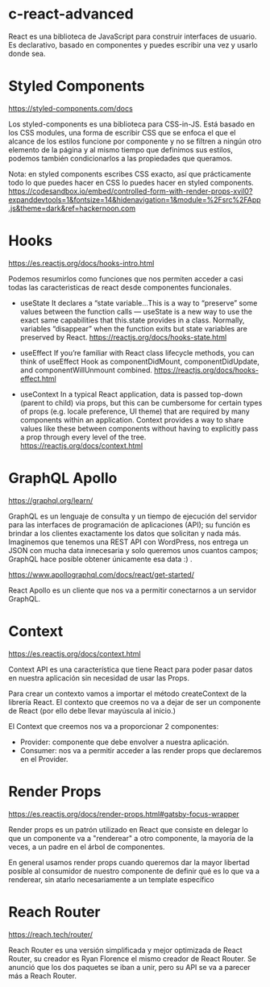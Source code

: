 # c-react-advanced

React es una biblioteca de JavaScript para construir interfaces de usuario. Es declarativo, basado en componentes y puedes escribir una vez y usarlo donde sea.

# Styled Components

<https://styled-components.com/docs>

Los styled-components es una biblioteca para CSS-in-JS. Está basado en los CSS modules, una forma de escribir CSS que se enfoca el que el alcance de los estilos funcione por componente y no se filtren a ningún otro elemento de la página y al mismo tiempo que definimos sus estilos, podemos también condicionarlos a las propiedades que queramos.

Nota: en styled components escribes CSS exacto, así que prácticamente todo lo que puedes hacer en CSS lo puedes hacer en styled components.
<https://codesandbox.io/embed/controlled-form-with-render-props-xvil0?expanddevtools=1&fontsize=14&hidenavigation=1&module=%2Fsrc%2FApp.js&theme=dark&ref=hackernoon.com>

# Hooks

<https://es.reactjs.org/docs/hooks-intro.html>

Podemos resumirlos como funciones que nos permiten acceder a casi todas las caracteristicas de react desde componentes funcionales.

- useState
  It declares a “state variable…This is a way to “preserve” some values between the function calls — useState is a new way to use the exact same capabilities that this.state provides in a class. Normally, variables “disappear” when the function exits but state variables are preserved by React.
  <https://reactjs.org/docs/hooks-state.html>

- useEffect
  If you’re familiar with React class lifecycle methods, you can think of useEffect Hook as componentDidMount, componentDidUpdate, and componentWillUnmount combined.
  <https://reactjs.org/docs/hooks-effect.html>

- useContext
  In a typical React application, data is passed top-down (parent to child) via props, but this can be cumbersome for certain types of props (e.g. locale preference, UI theme) that are required by many components within an application. Context provides a way to share values like these between components without having to explicitly pass a prop through every level of the tree.
  <https://reactjs.org/docs/context.html>

# GraphQL Apollo

<https://graphql.org/learn/>

GraphQL es un lenguaje de consulta y un tiempo de ejecución del servidor para las interfaces de programación de aplicaciones (API); su función es brindar a los clientes exactamente los datos que solicitan y nada más. Imaginemos que tenemos una REST API con WordPress, nos entrega un JSON con mucha data innecesaria y solo queremos unos cuantos campos; GraphQL hace posible obtener únicamente esa data :) .

<https://www.apollographql.com/docs/react/get-started/>

React Apollo es un cliente que nos va a permitir conectarnos a un servidor GraphQL.

# Context

<https://es.reactjs.org/docs/context.html>

Context API es una característica que tiene React para poder pasar datos en nuestra aplicación sin necesidad de usar las Props.

Para crear un contexto vamos a importar el método createContext de la librería React. El contexto que creemos no va a dejar de ser un componente de React (por ello debe llevar mayúscula al inicio.)

El Context que creemos nos va a proporcionar 2 componentes:

- Provider: componente que debe envolver a nuestra aplicación.
- Consumer: nos va a permitir acceder a las render props que declaremos en el Provider.

# Render Props

<https://es.reactjs.org/docs/render-props.html#gatsby-focus-wrapper>

Render props es un patrón utilizado en React que consiste en delegar lo que un componente va a "renderear" a otro componente, la mayoría de la veces, a un padre en el árbol de componentes.

En general usamos render props cuando queremos dar la mayor libertad posible al consumidor de nuestro componente de definir qué es lo que va a renderear, sin atarlo necesariamente a un template específico

# Reach Router

<https://reach.tech/router/>

Reach Router es una versión simplificada y mejor optimizada de React Router, su creador es Ryan Florence el mismo creador de React Router. Se anunció que los dos paquetes se iban a unir, pero su API se va a parecer más a Reach Router.
